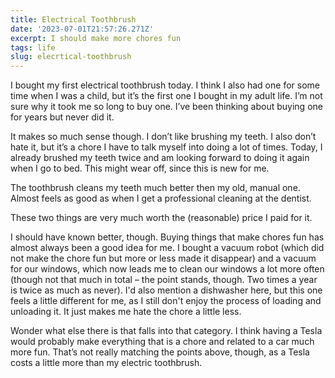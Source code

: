 ```yaml
---
title: Electrical Toothbrush
date: '2023-07-01T21:57:26.271Z'
excerpt: I should make more chores fun
tags: life
slug: elecrtical-toothbrush
---
```


I bought my first electrical toothbrush today. I think I also had one for some time when I was a child, but it’s the first one I bought in my adult life. I’m not sure why it took me so long to buy one. I’ve been thinking about buying one for years but never did it. 

It makes so much sense though. I don’t like brushing my teeth. I also don’t hate it, but it’s a chore I have to talk myself into doing a lot of times. Today, I already brushed my teeth twice and am looking forward to doing it again when I go to bed. This might wear off, since this is new for me. 

The toothbrush cleans my teeth much better then my old, manual one. Almost feels as good as when I get a professional cleaning at the dentist.

These two things are very much worth the (reasonable) price I paid for it.

I should have known better, though. Buying things that make chores fun has almost always been a good idea for me. I bought a vacuum robot (which did not make the chore fun but more or less made it disappear) and a vacuum for our windows, which now leads me to clean our windows a lot more often (though not that much in total – the point stands, though. Two times a year is twice as much as never). I'd also mention a dishwasher here, but this one feels a little different for me, as I still don't enjoy the process of loading and unloading it. It just makes  me hate the chore a little less.

Wonder what else there is that falls into that category. I think having a Tesla would probably make everything that is a chore and related to a car much more fun. That’s not really matching the points above, though, as a Tesla costs a little more than my electric toothbrush. 
